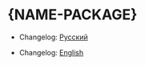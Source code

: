 # {NAME-PACKAGE}

- Changelog: [Русский](./docs/CHANGELOG-RU.md)

- Changelog: [English](./docs/CHANGELOG-EN.md)
